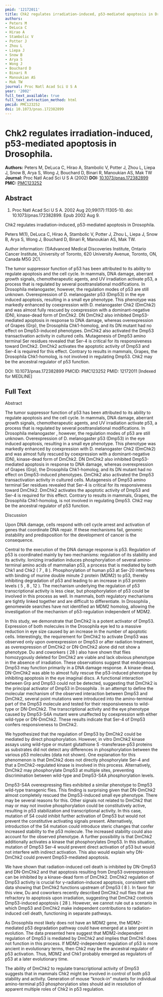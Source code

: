 ```yaml
---
pmid: '12172011'
title: Chk2 regulates irradiation-induced, p53-mediated apoptosis in Drosophila.
authors:
- Peters M
- DeLuca C
- Hirao A
- Stambolic V
- Potter J
- Zhou L
- Liepa J
- Snow B
- Arya S
- Wong J
- Bouchard D
- Binari R
- Manoukian AS
- Mak TW
journal: Proc Natl Acad Sci U S A
year: '2002'
full_text_available: true
full_text_extraction_method: html
pmcid: PMC123252
doi: 10.1073/pnas.172382899
---
```


# Chk2 regulates irradiation-induced, p53-mediated apoptosis in Drosophila.
**Authors:** Peters M, DeLuca C, Hirao A, Stambolic V, Potter J, Zhou L, Liepa J, Snow B, Arya S, Wong J, Bouchard D, Binari R, Manoukian AS, Mak TW
**Journal:** Proc Natl Acad Sci U S A (2002)
**DOI:** [10.1073/pnas.172382899](https://doi.org/10.1073/pnas.172382899)
**PMC:** [PMC123252](https://www.ncbi.nlm.nih.gov/pmc/articles/PMC123252/)

## Abstract

1. Proc Natl Acad Sci U S A. 2002 Aug 20;99(17):11305-10. doi: 
10.1073/pnas.172382899. Epub 2002 Aug 9.

Chk2 regulates irradiation-induced, p53-mediated apoptosis in Drosophila.

Peters M(1), DeLuca C, Hirao A, Stambolic V, Potter J, Zhou L, Liepa J, Snow B, 
Arya S, Wong J, Bouchard D, Binari R, Manoukian AS, Mak TW.

Author information:
(1)Advanced Medical Discoveries Institute, Ontario Cancer Institute, University 
of Toronto, 620 University Avenue, Toronto, ON, Canada M5G 2C1.

The tumor suppressor function of p53 has been attributed to its ability to 
regulate apoptosis and the cell cycle. In mammals, DNA damage, aberrant growth 
signals, chemotherapeutic agents, and UV irradiation activate p53, a process 
that is regulated by several posttranslational modifications. In Drosophila 
melanogaster, however, the regulation modes of p53 are still unknown. 
Overexpression of D. melanogaster p53 (Dmp53) in the eye induced apoptosis, 
resulting in a small eye phenotype. This phenotype was markedly enhanced by 
coexpression with D. melanogaster Chk2 (DmChk2) and was almost fully rescued by 
coexpression with a dominant-negative (DN), kinase-dead form of DmChk2. DN 
DmChk2 also inhibited Dmp53-mediated apoptosis in response to DNA damage, 
whereas overexpression of Grapes (Grp), the Drosophila Chk1-homolog, and its DN 
mutant had no effect on Dmp53-induced phenotypes. DmChk2 also activated the 
Dmp53 transactivation activity in cultured cells. Mutagenesis of Dmp53 amino 
terminal Ser residues revealed that Ser-4 is critical for its responsiveness 
toward DmChk2. DmChk2 activates the apoptotic activity of Dmp53 and Ser-4 is 
required for this effect. Contrary to results in mammals, Grapes, the Drosophila 
Chk1-homolog, is not involved in regulating Dmp53. Chk2 may be the ancestral 
regulator of p53 function.

DOI: 10.1073/pnas.172382899
PMCID: PMC123252
PMID: 12172011 [Indexed for MEDLINE]

## Full Text

Abstract

The tumor suppressor function of p53 has been attributed to its ability to regulate apoptosis and the cell cycle. In mammals, DNA damage, aberrant growth signals, chemotherapeutic agents, and UV irradiation activate p53, a process that is regulated by several posttranslational modifications. In Drosophila melanogaster , however, the regulation modes of p53 are still unknown. Overexpression of D. melanogaster p53 (Dmp53) in the eye induced apoptosis, resulting in a small eye phenotype. This phenotype was markedly enhanced by coexpression with D. melanogaster Chk2 (DmChk2) and was almost fully rescued by coexpression with a dominant-negative (DN), kinase-dead form of DmChk2. DN DmChk2 also inhibited Dmp53-mediated apoptosis in response to DNA damage, whereas overexpression of Grapes (Grp), the Drosophila Chk1-homolog, and its DN mutant had no effect on Dmp53-induced phenotypes. DmChk2 also activated the Dmp53 transactivation activity in cultured cells. Mutagenesis of Dmp53 amino terminal Ser residues revealed that Ser-4 is critical for its responsiveness toward DmChk2. DmChk2 activates the apoptotic activity of Dmp53 and Ser-4 is required for this effect. Contrary to results in mammals, Grapes, the Drosophila Chk1-homolog, is not involved in regulating Dmp53. Chk2 may be the ancestral regulator of p53 function.

Discussion

Upon DNA damage, cells respond with cell cycle arrest and  activation of genes that coordinate DNA repair. If these mechanisms  fail, genomic instability and predisposition for the development of  cancer is the consequence.

Central to the execution of the DNA damage response is p53. Regulation  of p53 is coordinated mainly by two mechanisms: regulation of its  stability and its activity. Ionizing irradiation induces  phosphorylation of several amino-terminal amino acids of mammalian p53,  a process that is mediated by both Chk1 and Chk2 ( 7 , 8 ).  Phosphorylation of human p53 at Ser-20 interferes with binding of  murine double minute 2 protein (MDM2) to p53, thereby inhibiting  degradation of p53 and leading to an increase in p53 protein levels ( 5 , 8 , 12 ). The mechanism underlying the regulation of p53 transcriptional  activity is less clear, but phosphorylation of p53 could be involved in  this process as well. In mammals, both regulatory mechanisms are  tightly linked together and are difficult to differentiate. In Drosophila , genomewide searches have not identified an MDM2  homolog, allowing the investigation of the mechanism of p53-regulation  independent of MDM2.

In this study, we demonstrate that DmChk2 is a potent activator of  Dmp53. Expression of both molecules in the Drosophila eye  led to a massive reduction in eye size caused by an increase in the  number of apoptotic cells. Interestingly, the requirement for  DmChk2 to activate Dmp53 was observed only upon overexpression or Dmp53  or after radiation treatment, as overexpression of DmChk2 or DN-DmChk2  alone did not show a phenotype. Du and coworkers ( 28 ) also have shown  that flies homozygously deleted for DmChk2 are viable and lack obvious  phenotype in the absence of irradiation. These observations suggest  that endogenous Dmp53 may function primarily in a DNA  damage response. A kinase-dead, DN-DmChk2 was able to almost fully  rescue the p53-induced phenotype by inhibiting apoptosis in the  eye imaginal discs. A functional interaction between Grp and Dmp53  could not be detected, suggesting that DmChk2 is the principal  activator of Dmp53 in Drosophila . In an attempt to define  the molecular mechanism of the observed interaction between Dmp53 and  DmChk2, several point mutations were introduced into the amino-terminal  part of the Dmp53 molecule and tested for their responsiveness to  wild-type or DN-DmChk2. The transcriptional activity and the eye  phenotype caused by Dmp53-S4A mutant were unaffected by  coexpression with either wild-type or DN-DmChk2. These results indicate  that Ser-4 of Dmp53 confers responsiveness to DmChk2.

We hypothesized that the regulation of Dmp53 by DmChk2 could be  mediated by direct phosphorylation. However, in vitro DmChk2  kinase assays using wild-type or mutant glutathione S -transferase-p53 proteins as substrates did not detect any  differences in phosphorylation between the various p53 molecules (data  not shown). One explanation for this phenomenon is that DmChk2 does not  directly phosphorylate Ser-4 and that a DmChk2-regulated kinase is  involved in this process. Alternatively, DmChk2 may phosphorylate Dmp53  at multiple sites, preventing discrimination between wild-type and  Dmp53-S4A phosphorylation levels.

Dmp53-S4A overexpressing flies exhibited a similar phenotype to Dmp53  wild-type transgenic flies. This finding is surprising given that  DN-DmChk2 almost completely rescued the Dmp53-induced small eye  phenotype. There may be several reasons for this. Other signals not  related to DmChk2 that may or may not involve phosphorylation could be  constitutively active, resulting in p53 stabilization and  transcriptional activity. In this case, mutation of S4 could inhibit  further activation of Dmp53 but would not prevent the constitutive  activating signals present. Alternatively, introduction of the S4  mutation could introduce steric changes that confer increased stability  to the p53 molecule. The increased stability could also account for the  observed phenotype. A further possibility is that DmChk2 additionally  activates a kinase that phosphorylates Dmp53. In this situation,  mutation of Dmp53 Ser-4 would prevent direct activation of p53 but  would not interfere with indirect activation. This also would explain  why DN-DmChk2 could prevent Dmp53-mediated apoptosis.

We have shown that radiation-induced cell death is inhibited by  DN-Dmp53 and DN-DmChk2 and that apoptosis resulting from Dmp53  overexpression can be inhibited by a kinase-dead form of DmChk2. DmChk2  regulation of Dmp53 activity is crucial for γ-radiation-induced  apoptosis, consistent with data showing that DmChk2 functions  upstream of Dmp53 ( 8 ). In favor for this view, Du and coworkers  recently described DmChk2 null flies that are refractory to  apoptosis upon irradiation, suggesting that DmChk2 controls  Dmp53-induced apoptosis ( 28 ). However, we cannot rule out a  scenario in which Dmp53 and DmChk2 make independent contributions to  radiation-induced cell death, functioning in separate pathways.

As Drosophila most likely does not have an MDM2 gene, the  MDM2-mediated p53 degradation pathway could have emerged at a later  point in evolution. The data presented here suggest that  MDM2-independent regulation of Dmp53 is mediated by DmChk2 and  implies that DmChk1 does not function in this process. If  MDM2-independent regulation of p53 is more ancient in evolutionary  terms, then Chk2 may be the ancestral regulator of p53 activation.  Thus, MDM2 and Chk1 probably emerged as regulators of p53 at a later  evolutionary time.

The ability of DmChk2 to regulate transcriptional activity of Dmp53  suggests that in mammals Chk2 might be involved in control of both p53  stability and activity. Generation of mouse “knock-in” mutants  for individual amino-terminal p53 phosphorylation sites should aid in  resolution of apparent multiple roles of Chk2 in p53 regulation.
